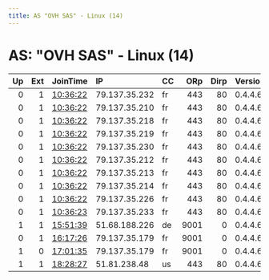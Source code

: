 ```yaml
---
title: AS "OVH SAS" - Linux (14)
---
```


# AS: "OVH SAS" - Linux (14)

|   Up |   Ext | JoinTime                                                                                            | IP            | CC   |   ORp |   Dirp | Version   | Contact                   | Nickname         |   eFamMembers |
|-----:|------:|:----------------------------------------------------------------------------------------------------|:--------------|:-----|------:|-------:|:----------|:--------------------------|:-----------------|--------------:|
|    0 |     1 | [10:36:22](https://metrics.torproject.org/rs.html#details/06EC0862A08D1114A4EED37FF50255788CE79F64) | 79.137.35.232 | fr   |   443 |     80 | 0.4.4.6   | None                      | Unnamed          |             1 |
|    0 |     1 | [10:36:22](https://metrics.torproject.org/rs.html#details/36C3C208F5D7E11331FAC2E68721E63C6AE7BAE4) | 79.137.35.210 | fr   |   443 |     80 | 0.4.4.6   | None                      | Unnamed          |             1 |
|    0 |     1 | [10:36:22](https://metrics.torproject.org/rs.html#details/38EE71B0DE525D7EBEC348812FAA4A0854C095EB) | 79.137.35.218 | fr   |   443 |     80 | 0.4.4.6   | None                      | Unnamed          |             1 |
|    0 |     1 | [10:36:22](https://metrics.torproject.org/rs.html#details/58BCCBFEFC79F8576749DB0C0373C4A43A737B5F) | 79.137.35.219 | fr   |   443 |     80 | 0.4.4.6   | None                      | Unnamed          |             1 |
|    0 |     1 | [10:36:22](https://metrics.torproject.org/rs.html#details/7DE38F7BEEEB8F6F9EDA34BE1B9003D80B3A76DD) | 79.137.35.230 | fr   |   443 |     80 | 0.4.4.6   | None                      | Unnamed          |             1 |
|    0 |     1 | [10:36:22](https://metrics.torproject.org/rs.html#details/A454951CCEB0B38B6C3AF4A4CCD9873B9122A996) | 79.137.35.212 | fr   |   443 |     80 | 0.4.4.6   | None                      | Unnamed          |             1 |
|    0 |     1 | [10:36:22](https://metrics.torproject.org/rs.html#details/C745E1B5314BCD96C854CFD3DF61649B0568C5A2) | 79.137.35.213 | fr   |   443 |     80 | 0.4.4.6   | None                      | Unnamed          |             1 |
|    0 |     1 | [10:36:22](https://metrics.torproject.org/rs.html#details/E8A9CED47A6C7DD51C0E2E7FB21623A0F2DBDFC3) | 79.137.35.214 | fr   |   443 |     80 | 0.4.4.6   | None                      | Unnamed          |             1 |
|    0 |     1 | [10:36:22](https://metrics.torproject.org/rs.html#details/FC760B5B04546BA6BE54AD59FA2AFC715BB975DE) | 79.137.35.226 | fr   |   443 |     80 | 0.4.4.6   | None                      | Unnamed          |             1 |
|    0 |     1 | [10:36:23](https://metrics.torproject.org/rs.html#details/E3199EACD0ED41A9CEFD764733380E8DAC5540B7) | 79.137.35.233 | fr   |   443 |     80 | 0.4.4.6   | None                      | Unnamed          |             1 |
|    1 |     1 | [15:51:39](https://metrics.torproject.org/rs.html#details/172673BE789C95876F73385962ED43F8BAA527E6) | 51.68.188.226 | de   |  9001 |      0 | 0.4.4.6   | 12GnQXvhXs1RCNDcxs6LKHkEw | NOkolim2         |             1 |
|    0 |     1 | [16:17:26](https://metrics.torproject.org/rs.html#details/BBB7F621C5DEED224D2E0EB8E9792FFCB85C4802) | 79.137.35.179 | fr   |  9001 |      0 | 0.4.4.6   | 19ro1DrXz4W3fiH9fkSovikR6 | NOkolim4         |             1 |
|    1 |     0 | [17:01:35](https://metrics.torproject.org/rs.html#details/AB22FF705D826309CCD65B7896B8C85672AC7C09) | 79.137.35.179 | fr   |  9001 |      0 | 0.4.4.6   | 1BPDFAZRwdbC3NthMScZhwaPG | HelloIamTOR0     |             1 |
|    1 |     1 | [18:28:27](https://metrics.torproject.org/rs.html#details/88D7F721EC942C2BAB26601F48D95DD3257DAD75) | 51.81.238.48  | us   |   443 |     80 | 0.4.4.6   | abuse@prevarinite.com     | PrevariniteExit4 |             1 |
